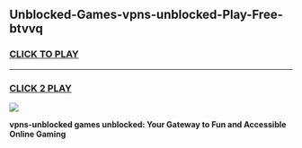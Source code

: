 
## Unblocked-Games-vpns-unblocked-Play-Free-btvvq
<h3>
<a href="https://premium76.site?title=vpns-unblocked&ref=12A">CLICK TO PLAY</a></h3>
<hr>

<h3>
<a href="https://premium76.site?title=vpns-unblocked&ref=12A">CLICK 2 PLAY</a>
  
</h3>

<a href="https://premium76.site?title=vpns-unblocked&ref=12A"><img src="https://clearcache.store/games.png"></a>


**vpns-unblocked games unblocked: Your Gateway to Fun and Accessible Online Gaming**
